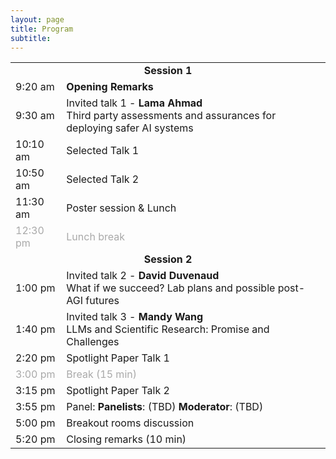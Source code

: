 ```yaml
---
layout: page
title: Program
subtitle:
---
```


<!-- <div align="center">
<a href="https://openreview.net/group?id=NeurIPS.cc/2024/Workshop/SoLaR#tab-accept-spotlight">List of accepted papers</a>
</div> -->
<table style='margin-bottom:10pt;margin-left:auto;margin-right:auto;'>
  <tr>
    <td colspan="2" style="text-align: center;"><b>Session 1</b></td>
  </tr>
  <tr>
    <td>9:20 am</td>
    <td><b>Opening Remarks</b></td>
  </tr>
  <tr>
    <td>9:30 am</td>
    <td>Invited talk 1 - <b>Lama Ahmad</b><br />Third party assessments and assurances for deploying safer AI systems</td>
  </tr>
  <tr>
    <td>10:10 am</td>
    <td>Selected Talk 1</td>
    <!-- <td>Contributing Talk 1: <b>Failures to Find Transferable Image Jailbreaks Between Vision-Language Models</td> -->
  </tr>
  <tr>
    <td>10:50 am</td>
    <td>Selected Talk 2</td>
  </tr>
  <tr>
    <td>11:30 am</td>
    <td> Poster session & Lunch </td>
  </tr>
  <tr style='color:darkgray;'>
    <td>12:30 pm</td>
    <td>Lunch break</td>
  </tr>
  
  <tr>
    <td colspan="2" style="text-align: center;"><b>Session 2</b></td>
  </tr>
  <tr>
    <td>1:00 pm</td>
    <td>Invited talk 2 - <b>David Duvenaud</b><br />What if we succeed? Lab plans and possible post-AGI futures</td>
  </tr>
  <tr>
    <td>1:40 pm</td>
    <td>Invited talk 3 - <b>Mandy Wang</b><br />LLMs and Scientific Research: Promise and Challenges</td>
  </tr>
    <tr>
    <td>2:20 pm</td>
    <td>Spotlight Paper Talk 1</td>
  </tr>
    <tr style='color:darkgray;'>
    <td>3:00 pm</td>
    <td>Break (15 min)</td>
  </tr>
  <tr>
    <td>3:15 pm</td>
    <td>Spotlight Paper Talk 2</td>
  </tr>
  <tr>
    <td>3:55 pm</td>
    <td>Panel: <b>Panelists</b>: (TBD) <b>Moderator</b>: (TBD)</td>
  </tr>
  <tr>
    <td>5:00 pm</td>
    <td>Breakout rooms discussion</td>
  </tr>
  <tr>
    <td>5:20 pm</td>
    <td>Closing remarks (10 min)</td>
  </tr>
</table>

<!-- </div> -->
